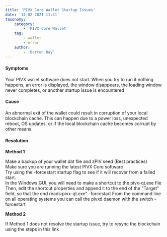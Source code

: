 ```yaml
---
title: 'PIVX Core Wallet Startup Issues'
date: '14-02-2021 11:41'
taxonomy:
    category:
        - 'PIVX Core Wallet'
    tag:
        - wallet
        - error
    author:
        - 'Darren Day'
---
```


#### **Symptoms**
Your PIVX wallet software does not start.  When you try to run it nothing happens, an error is displayed, the window disappears, the loading window never completes, or another startup issue is encountered

#### **Cause**

An abnormal exit of the wallet could result in corruption of your local blockchain cache. This can happen due to a power loss, unexpected reboot, OS updates, or if the local blockchain cache becomes corrupt by other means.

#### **Resolution**

**Method 1**

  Make a backup of your wallet.dat file and zPIV seed (Best practices)  
  Make sure you are running the latest PIVX Core software  
  Try using the -forcestart startup flag to see if it will recover from a failed start.  
  In the Windows GUI, you will need to make a shortcut to the pivx-qt.exe file  
  Then, edit the shortcut properties and append it to the end of the "Target" field, so that the end reads:pivx-qt.exe" -forcestart
  From the command line on all operating systems you can call the pivxd daemon with the switch -forcestart

**Method 2**

If Method 1 does not resolve the startup issue, try to resync the blockchain using the steps in this link